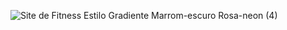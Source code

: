 ![Site de Fitness Estilo Gradiente Marrom-escuro Rosa-neon (4)](https://github.com/user-attachments/assets/fd0c8d55-846b-4cb3-9183-fd9475f8e017)
